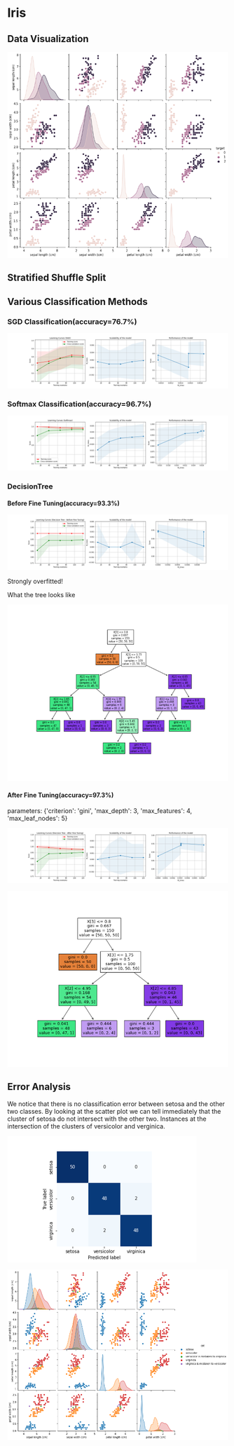 # Iris

## Data Visualization


![pair plot](https://github.com/QQQQ00243/Iris/blob/main/images/pairplot.png)

## Stratified Shuffle Split

## Various Classification Methods

### SGD Classification(accuracy=76.7%)

![SGD Classifier Learning Curves](https://github.com/QQQQ00243/Iris/blob/main/images/SGD_learning_curves.png)

### Softmax Classification(accuracy=96.7%)

![softmax_learning_curves](.\images\softmax_learning_curves.png)

### DecisionTree

#### Before Fine Tuning(accuracy=93.3%)

![learning_curves_decision_tree_before_fine_tuning](.\images\decision_tree_learning_curves_before.png)

Strongly overfitted!

What the tree looks like

![tree_before_tuning](.\images\tree_before_tuning.png) 

#### After Fine Tuning(accuracy=97.3%)

parameters: {'criterion': 'gini', 'max_depth': 3, 'max_features': 4, 'max_leaf_nodes': 5}

![learning_curves_best_tree_classifier](.\images\decision_tree_learning_curves_after.png)

![best_tree_plot](.\images\tree_after_tuning.png)

## Error Analysis

We notice that there is no classification error between setosa and the other two classes. By looking at the scatter plot we can tell immediately that the cluster of setosa do not intersect with the other two.  Instances at the intersection of the clusters of versicolor and verginica.

![Confusion matrix](.\images\conf_mx.png)

![Error](.\images\error_pairplot.png)



